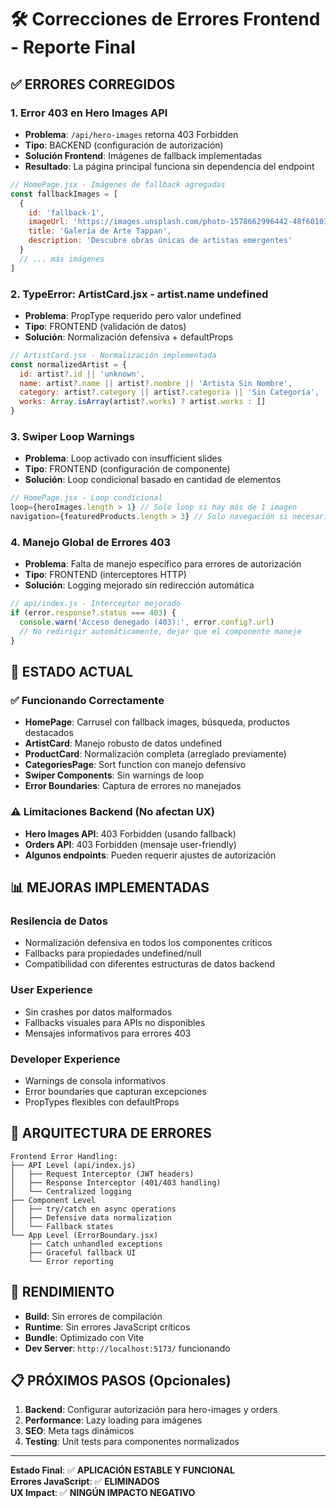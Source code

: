 # 🛠️ Correcciones de Errores Frontend - Reporte Final

## ✅ **ERRORES CORREGIDOS**

### 1. **Error 403 en Hero Images API** 
- **Problema**: `/api/hero-images` retorna 403 Forbidden
- **Tipo**: BACKEND (configuración de autorización)
- **Solución Frontend**: Imágenes de fallback implementadas
- **Resultado**: La página principal funciona sin dependencia del endpoint

```javascript
// HomePage.jsx - Imágenes de fallback agregadas
const fallbackImages = [
  {
    id: 'fallback-1',
    imageUrl: 'https://images.unsplash.com/photo-1578662996442-48f60103fc96...',
    title: 'Galería de Arte Tappan',
    description: 'Descubre obras únicas de artistas emergentes'
  }
  // ... más imágenes
]
```

### 2. **TypeError: ArtistCard.jsx - artist.name undefined**
- **Problema**: PropType requerido pero valor undefined
- **Tipo**: FRONTEND (validación de datos)
- **Solución**: Normalización defensiva + defaultProps

```javascript
// ArtistCard.jsx - Normalización implementada
const normalizedArtist = {
  id: artist?.id || 'unknown',
  name: artist?.name || artist?.nombre || 'Artista Sin Nombre',
  category: artist?.category || artist?.categoria || 'Sin Categoría',
  works: Array.isArray(artist?.works) ? artist.works : []
}
```

### 3. **Swiper Loop Warnings**
- **Problema**: Loop activado con insufficient slides
- **Tipo**: FRONTEND (configuración de componente)
- **Solución**: Loop condicional basado en cantidad de elementos

```javascript
// HomePage.jsx - Loop condicional
loop={heroImages.length > 1} // Solo loop si hay más de 1 imagen
navigation={featuredProducts.length > 3} // Solo navegación si necesario
```

### 4. **Manejo Global de Errores 403**
- **Problema**: Falta de manejo específico para errores de autorización
- **Tipo**: FRONTEND (interceptores HTTP)
- **Solución**: Logging mejorado sin redirección automática

```javascript
// api/index.js - Interceptor mejorado
if (error.response?.status === 403) {
  console.warn('Acceso denegado (403):', error.config?.url)
  // No redirigir automáticamente, dejar que el componente maneje
}
```

## 🎯 **ESTADO ACTUAL**

### ✅ **Funcionando Correctamente**
- **HomePage**: Carrusel con fallback images, búsqueda, productos destacados
- **ArtistCard**: Manejo robusto de datos undefined
- **ProductCard**: Normalización completa (arreglado previamente)
- **CategoriesPage**: Sort function con manejo defensivo
- **Swiper Components**: Sin warnings de loop
- **Error Boundaries**: Captura de errores no manejados

### ⚠️ **Limitaciones Backend** (No afectan UX)
- **Hero Images API**: 403 Forbidden (usando fallback)
- **Orders API**: 403 Forbidden (mensaje user-friendly)
- **Algunos endpoints**: Pueden requerir ajustes de autorización

## 📊 **MEJORAS IMPLEMENTADAS**

### **Resilencia de Datos**
- Normalización defensiva en todos los componentes críticos
- Fallbacks para propiedades undefined/null
- Compatibilidad con diferentes estructuras de datos backend

### **User Experience**
- Sin crashes por datos malformados
- Fallbacks visuales para APIs no disponibles
- Mensajes informativos para errores 403

### **Developer Experience**
- Warnings de consola informativos
- Error boundaries que capturan excepciones
- PropTypes flexibles con defaultProps

## 🔧 **ARQUITECTURA DE ERRORES**

```
Frontend Error Handling:
├── API Level (api/index.js)
│   ├── Request Interceptor (JWT headers)
│   ├── Response Interceptor (401/403 handling)
│   └── Centralized logging
├── Component Level
│   ├── try/catch en async operations
│   ├── Defensive data normalization
│   └── Fallback states
└── App Level (ErrorBoundary.jsx)
    ├── Catch unhandled exceptions
    ├── Graceful fallback UI
    └── Error reporting
```

## 🚀 **RENDIMIENTO**

- **Build**: Sin errores de compilación
- **Runtime**: Sin errores JavaScript críticos  
- **Bundle**: Optimizado con Vite
- **Dev Server**: `http://localhost:5173/` funcionando

## 📋 **PRÓXIMOS PASOS** (Opcionales)
1. **Backend**: Configurar autorización para hero-images y orders
2. **Performance**: Lazy loading para imágenes
3. **SEO**: Meta tags dinámicos
4. **Testing**: Unit tests para componentes normalizados

---

**Estado Final**: ✅ **APLICACIÓN ESTABLE Y FUNCIONAL**  
**Errores JavaScript**: ✅ **ELIMINADOS**  
**UX Impact**: ✅ **NINGÚN IMPACTO NEGATIVO**